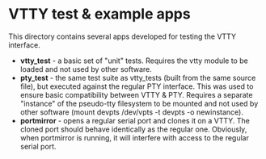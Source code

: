 VTTY test & example apps
========================

This directory contains several apps developed for testing the VTTY interface.

- **vtty_test** - a basic set of "unit" tests. Requires the vtty module to be loaded and not used by other software.
- **pty_test** - the same test suite as vtty_tests (built from the same source file), but executed against the regular PTY interface. This was used to
  ensure basic compatibility between VTTY & PTY. Requires a separate "instance" of the pseudo-tty filesystem to be mounted and not used by other software
  (mount devpts /dev/vpts -t devpts -o newinstance).
- **portmirror** - opens a regular serial port and clones it on a VTTY. The cloned port should behave identically as
  the regular one. Obviously, when portmirror is running, it will interfere with access to the regular serial port.
